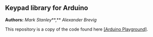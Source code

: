 ## Keypad library for Arduino

**Authors:**  *Mark Stanley***,** *Alexander Brevig*


This repository is a copy of the code found here [[Arduino Playground]](http://playground.arduino.cc/Code/Keypad).